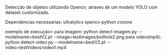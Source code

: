 Detecção de objetos utilizando Opencv, atraves de um modelo YOLO com dataset customizado.

Dependencias necessarias:
ultralytics
opencv-python
cvzone

exemplo de execução>
para imagem:
python detect-imagem.py --modelname=bestV2.pt --image=testImages/pothole2.png
para video(mp4):
python detect-video.py --modelname=bestV2.pt --video=testVideos/video1.mp4
